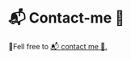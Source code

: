 # 📬 Contact-me 📧
🥰Fell free to <a href=https://github.com/hemant467/Contact-me> 📬 contact me 📧.</a>
